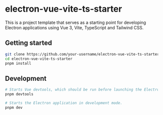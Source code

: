 # electron-vue-vite-ts-starter

This is a project template that serves as a starting point for developing Electron applications using Vue 3, Vite, TypeScript and Tailwind CSS.

## Getting started

```bash
git clone https://github.com/your-username/electron-vue-vite-ts-starter.git
cd electron-vue-vite-ts-starter
pnpm install
```

## Development

```bash
# Starts Vue devtools, which should be run before launching the Electron application in development mode.
pnpm devtools

# Starts the Electron application in development mode.
pnpm dev
```
